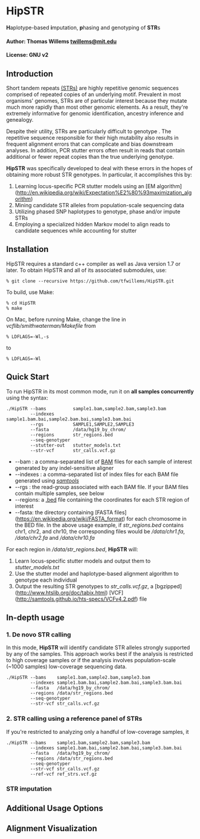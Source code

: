 # HipSTR
**H**aplotype-based **i**mputation, **p**hasing and genotyping of **STR**s

#### Author: Thomas Willems <twillems@mit.edu>
#### License: GNU v2

## Introduction
Short tandem repeats [(STRs)](http://en.wikipedia.org/wiki/Microsatellite) are highly repetitive genomic sequences comprised of repeated copies of an underlying motif. Prevalent in most organisms' genomes, STRs are of particular interest because they mutate much more rapidly than most other genomic elements. As a result, they're extremely informative for genomic identification, ancestry inference and genealogy.

Despite their utility, STRs are particularly difficult to genotype . The repetitive sequence responsible for their high mutability also results in frequent alignment errors that can complicate and bias downstream analyses. In addition, PCR stutter errors often result in reads that contain additional or fewer repeat copies than the true underlying genotype. 

**HipSTR** was specifically developed to deal with these errors in the hopes of obtaining more robust STR genotypes. In particular, it accomplishes this by:

1. Learning locus-specific PCR stutter models using an [EM algorithm] (http://en.wikipedia.org/wiki/Expectation%E2%80%93maximization_algorithm)
2. Mining candidate STR alleles from population-scale sequencing data
2. Utilizing phased SNP haplotypes to genotype, phase and/or impute STRs
3. Employing a specialized hidden Markov model to align reads to candidate sequences while accounting for stutter



## Installation
HipSTR requires a standard c++ compiler as well as Java version 1.7 or later.
To obtain HipSTR and all of its associated  submodules, use:

    % git clone --recursive https://github.com/tfwillems/HipSTR.git

To build, use Make:

    % cd HipSTR
    % make

On Mac, before running Make, change the line in *vcflib/smithwaterman/Makefile* from

    % LDFLAGS=-Wl,-s
to

    % LDFLAGS=-Wl

## Quick Start
To run HipSTR in its most common mode, run it on **all samples concurrently** using the syntax:
```
./HipSTR --bams          sample1.bam,sample2.bam,sample3.bam 
         --indexes       sample1.bam.bai,sample2.bam.bai,sample3.bam.bai
         --rgs           SAMPLE1,SAMPLE2,SAMPLE3
         --fasta         /data/hg19_by_chrom/
         --regions       str_regions.bed
         --seq-genotyper
         --stutter-out   stutter_models.txt
         --str-vcf       str_calls.vcf.gz
```
* --bam :  a comma-separated list of  [BAM](https://samtools.github.io/hts-specs/SAMv1.pdf) files for each sample of interest generated by any indel-sensitive aligner
* --indexes : a comma-separated list of index files for each BAM file generated using [*samtools*](http://www.htslib.org/)
* --rgs : the read-group associated with each BAM file. If your BAM files contain multiple samples, see below
* --regions: a [.bed](https://genome.ucsc.edu/FAQ/FAQformat.html#format1) file containing the coordinates for each STR region of interest
* --fasta: the directory containing [FASTA files] (https://en.wikipedia.org/wiki/FASTA_format) for each chromosome in the BED file. In the above usage example, if *str_regions.bed* contains chr1, chr2, and chr10, the corresponding files would be */data/chr1.fa*, */data/chr2.fa* and */data/chr10.fa*

For each region in */data/str_regions.bed*, **HipSTR** will:

1. Learn locus-specific stutter models and output them to *stutter_models.txt*
2. Use the stutter model and haplotype-based alignment algorithm to genotype each individual
3. Output the resulting STR genotypes to *str_calls.vcf.gz*, a [bgzipped] (http://www.htslib.org/doc/tabix.html) [VCF] (http://samtools.github.io/hts-specs/VCFv4.2.pdf) file


## In-depth usage 
### 1. De novo STR calling
In this mode, **HipSTR** will identify candidate STR alleles strongly supported by any of the samples. This approach works best if the analysis is restricted to high coverage samples or if the analysis involves population-scale (~1000 samples) low-coverage sequencing data.

```
./HipSTR --bams    sample1.bam,sample2.bam,sample3.bam 
         --indexes sample1.bam.bai,sample2.bam.bai,sample3.bam.bai
         --fasta   /data/hg19_by_chrom/
         --regions /data/str_regions.bed
         --seq-genotyper
         --str-vcf str_calls.vcf.gz
```

### 2. STR calling using a reference panel of STRs
If you're restricted to analyzing only a handful of low-coverage samples, it 
```
./HipSTR --bams    sample1.bam,sample2.bam,sample3.bam 
         --indexes sample1.bam.bai,sample2.bam.bai,sample3.bam.bai
         --fasta   /data/hg19_by_chrom/
         --regions /data/str_regions.bed
         --seq-genotyper
         --str-vcf str_calls.vcf.gz
         --ref-vcf ref_strs.vcf.gz
```


### STR imputation


## Additional Usage Options

## Alignment Visualization
